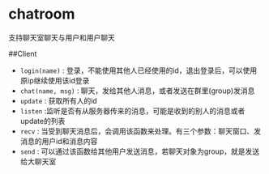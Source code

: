 # chatroom

支持聊天室聊天与用户和用户聊天

##Client

+ ```login(name)``` : 登录，不能使用其他人已经使用的id，退出登录后，可以使用原ip继续使用该id登录
+ ```chat(name, msg)``` : 聊天，发给其他人消息，或者发送在群里(group)发消息
+ ```update``` : 获取所有人的id
+ ```listen``` :监听是否有从服务器传来的消息，可能是收到的别人的消息或者update的列表
+ ```recv``` : 当受到聊天消息后，会调用该函数来处理。有三个参数：聊天窗口、发消息的用户id和消息内容
+ ```send``` : 可以通过该函数给其他用户发送消息，若聊天对象为group，就是发送给大聊天室